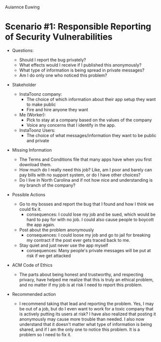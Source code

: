 Auiannce Euwing 
# Scenario #1: Responsible Reporting of Security Vulnerabilities
- Questions:
    - Should I report the bug privately?
    - What effects would I receive if I published this anonymously? 
    - What type of information is being spread in private messages?
    - Am I do only one who noticed this problem? 
 
- Stakeholder
    - InstaToonz company:
      - The choice of which information about their app setup they want to make public
      - Fire and hire anyone they want
    - Me (Worker):
      - Pick to stay at a company based on the values of the company 
      - Voice any concerns that I identify in the app. 
    - InstaToonz Users:
      - The choice of what messages/information they want to be public and private 
- Missing Information
  - The Terms and Conditions file that many apps have when you first download them.
  - How much do I really need this job? Like, am I poor and barely can pay bills with no support system, or do I have other choices?
  - Do I live in North Carolina and if not how nice and understanding is my branch of the company? 
- Possible Actions
  - Go to my bosses and report the bug that I found and how I think we could fix it. 
     - consequences: I could lose my job and be sued, which would be hard to pay for with no job. I could also cause people to boycott the app again.
  - Post about the problem anonymously 
     - consequences: I could loose my job and go to jail for breaking my contract if the post ever gets traced back to me. 
  - Stay quiet and just never use the app myself 
     - consequences: Many people's private messages will be put at risk if we get attacked
- ACM Code of Ethics
  - The parts about being honest and trustworthy, and respecting privacy, have helped me realize that this is truly an ethical problem, and no matter if my job is at risk I need to report this problem.
- Recommended action
   - I recommend taking that lead and reporting the problem. Yes, I may be out of a job, but do I even want to work for a toxic company that is actively putting its users at risk? I have also realized that posting it anonymously may cause more trouble than needed. I also now understand that it doesn't matter what type of information is being shared, and if I am the only one to notice this problem. It is a problem so I need to fix it.     
